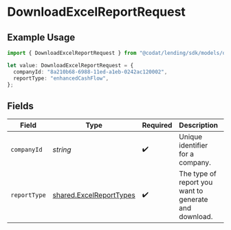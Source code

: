 # DownloadExcelReportRequest

## Example Usage

```typescript
import { DownloadExcelReportRequest } from "@codat/lending/sdk/models/operations";

let value: DownloadExcelReportRequest = {
  companyId: "8a210b68-6988-11ed-a1eb-0242ac120002",
  reportType: "enhancedCashFlow",
};
```

## Fields

| Field                                                                     | Type                                                                      | Required                                                                  | Description                                                               | Example                                                                   |
| ------------------------------------------------------------------------- | ------------------------------------------------------------------------- | ------------------------------------------------------------------------- | ------------------------------------------------------------------------- | ------------------------------------------------------------------------- |
| `companyId`                                                               | *string*                                                                  | :heavy_check_mark:                                                        | Unique identifier for a company.                                          | 8a210b68-6988-11ed-a1eb-0242ac120002                                      |
| `reportType`                                                              | [shared.ExcelReportTypes](../../../sdk/models/shared/excelreporttypes.md) | :heavy_check_mark:                                                        | The type of report you want to generate and download.                     |                                                                           |